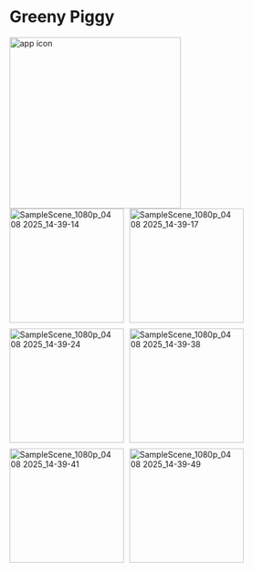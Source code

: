 # Greeny Piggy

<img width="300" height="300" alt="app icon" src="https://github.com/user-attachments/assets/350fd96b-3b68-4c6d-bbdc-a8edea02ff3c" />

<div style="display: flex; flex-wrap: wrap; gap: 10px;">
  <img width="200" alt="SampleScene_1080p_04 08 2025_14-39-14" src="https://github.com/user-attachments/assets/1056acae-db56-42f0-b5e5-9798e3b23245" />
  <img width="200" alt="SampleScene_1080p_04 08 2025_14-39-17" src="https://github.com/user-attachments/assets/99b61b10-03c6-4bcd-84d2-92971b226b43" />
  <img width="200" alt="SampleScene_1080p_04 08 2025_14-39-24" src="https://github.com/user-attachments/assets/808b7a56-8e95-45cb-b1c2-a93679636ce7" />
  <img width="200" alt="SampleScene_1080p_04 08 2025_14-39-38" src="https://github.com/user-attachments/assets/e42d614f-e632-409d-be7d-43e1e86c3446" />
  <img width="200" alt="SampleScene_1080p_04 08 2025_14-39-41" src="https://github.com/user-attachments/assets/86dc46cd-a335-41ba-b58a-5ff4fdfcaf85" />
  <img width="200" alt="SampleScene_1080p_04 08 2025_14-39-49" src="https://github.com/user-attachments/assets/bc47c6fd-0947-42b2-8c2f-f204113ce6bc" />
</div>
